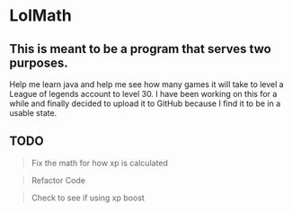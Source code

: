 # LolMath

<h2>This is meant to be a program that serves two purposes.</h2>

Help me learn java and help me see how many games it will take to level a League of legends account to level 30.
I have been working on this for a while and finally decided to upload it to GitHub because I find it to be in a usable state.

<h2>TODO</h2>

>Fix the math for how xp is calculated

>Refactor Code

>Check to see if using xp boost
